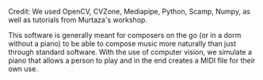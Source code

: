 Credit: We used OpenCV, CVZone, Mediapipe, Python, Scamp, Numpy, as well as tutorials from Murtaza's workshop.

This software is generally meant for composers on the go (or in a dorm without a piano) to be able to compose music more naturally than just through standard software. With the use of computer vision, we simulate a piano that allows a person to play and in the end creates a MIDI file for their own use.
